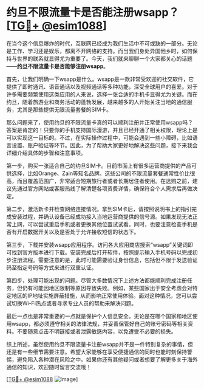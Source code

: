 # 约旦不限流量卡是否能注册wsapp？[[TG💪+ @esim1088](https://t.me/s/esim1088)]

在当今这个信息爆炸的时代，互联网已经成为我们生活中不可或缺的一部分。无论是工作、学习还是娱乐，都离不开网络的支持。而当我们身处异国他乡时，如何保持与世界的联系就显得尤为重要了。今天，我们就来聊聊一个大家都关心的话题——**约旦不限流量卡是否能够注册wsapp**。

首先，让我们明确一下wsapp是什么。wsapp是一款非常受欢迎的社交软件，它提供了即时通讯、语音通话以及视频通话等多种功能，深受全球用户的喜爱。对于许多需要频繁使用这类应用的人来说，选择一张合适的手机卡显得尤为关键。而在约旦，随着旅游业和商务活动的蓬勃发展，越来越多的人开始关注当地的通信服务，尤其是那些提供无限流量套餐的SIM卡。

那么问题来了，使用约旦的不限流量卡真的可以顺利注册并正常使用wsapp吗？答案是肯定的！只要你的手机支持国际漫游，并且已经开通了相关权限，理论上是可以实现这一目标的。不过，在实际操作过程中，可能会遇到一些小障碍，比如语言设置、账户验证等环节。因此，为了帮助大家更好地解决这些问题，接下来我会详细介绍具体的步骤和注意事项。

第一步，购买一张适合自己的约旦SIM卡。目前市面上有很多运营商提供的产品可供选择，比如Orange、Zain等知名品牌。这些公司的不限流量套餐通常性价比很高，而且覆盖范围广，非常适合短期旅行者或者长期居住者使用。在选购之前，建议先通过官方网站或客服热线了解清楚各项资费详情，确保符合个人需求后再做决定。

第二步，激活新卡并检查网络连接情况。拿到SIM卡后，请按照说明书上的指引完成安装过程，并确认设备已经成功接入当地运营商提供的信号源。如果发现无法正常上网，可以尝试重启手机或者更换其他位置试试看。同时，也要注意检查手机是否有开启数据开关以及是否处于允许接收短信的状态下。

第三步，下载并安装wsapp应用程序。访问各大应用商店搜索“wsapp”关键词即可找到官方版本进行下载。安装完成后打开软件，按照提示输入手机号码以完成初步注册流程。需要注意的是，此时可能需要验证身份信息，包括但不限于发送验证码至指定号码等方式来进行双重认证。

第四步，处理可能出现的问题。尽管大多数情况下上述方法都能顺利完成注册任务，但仍有可能因地区限制等原因导致失败。例如，某些国家出于安全考虑会对特定地区的IP地址实施屏蔽措施，从而影响正常使用体验。面对这种情况，您可以尝试切换Wi-Fi热点或者寻求专业人员的帮助来解决问题。

最后一点也是非常重要的一点就是保护个人信息安全。无论是在哪个国家和地区使用wsapp，都必须遵守相关的法律法规，并妥善保管好自己的账号密码等相关资料。不要随意点击不明链接或者泄露敏感内容，以免遭受不必要的损失。

综上所述，虽然使用约旦不限流量卡注册wsapp并不是一件特别复杂的事情，但还是有一些细节需要注意。希望大家能够在享受便捷通信的同时也能时刻保持警惕，避免陷入各种潜在风险之中。如果你还有其他疑问或者想要了解更多关于海外通信的知识，欢迎随时留言交流哦！

[[TG💪+ @esim1088](https://t.me/s/esim1088) ![Image](https://i.postimg.cc/4NQfJmqS/Snipaste-2025-05-13-00-14-12.png)]
